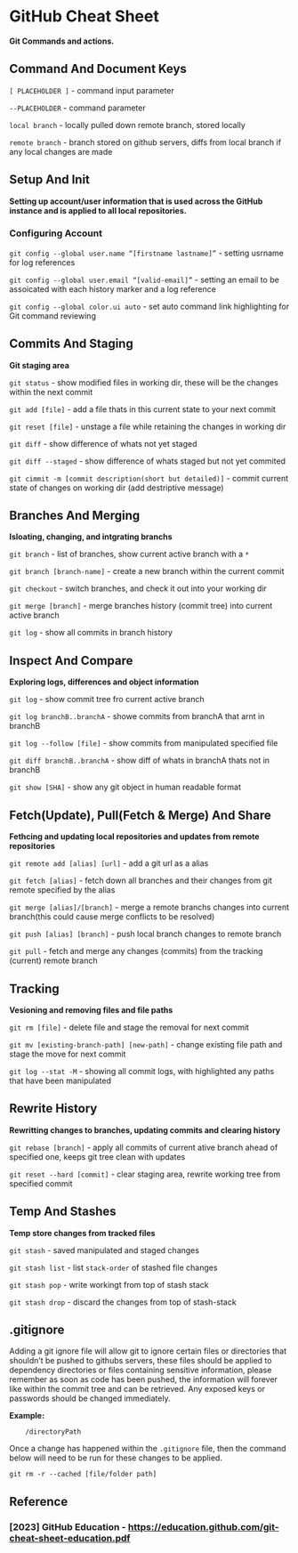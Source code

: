 # GitHub Cheat Sheet

**Git Commands and actions.**

## Command And Document Keys 

`[ PLACEHOLDER ]` - command input parameter

`--PLACEHOLDER` - command parameter

`local branch` - locally pulled down remote branch, stored locally

`remote branch` - branch stored on github servers, diffs from local branch if any local changes are made

## Setup And Init 

**Setting up account/user information that is used across the GitHub instance and is applied to all local repositories.**

### Configuring Account 

`git config --global user.name “[firstname lastname]”` - setting usrname for log references

`git config --global user.email “[valid-email]”` - setting an email to be assoicated with each history marker and a log reference 

`git config --global color.ui auto` - set auto command link highlighting for Git command reviewing  

## Commits And Staging 

**Git staging area**

`git status` - show modified files in working dir, these will be the changes within the next commit

`git add [file]` - add a file thats in this current state to your next commit

`git reset [file]` - unstage a file while retaining the changes in working dir

`git diff` - show difference of whats not yet staged

`git diff --staged` - show difference of whats staged but not yet commited

`git cimmit -m [commit description(short but detailed)]` - commit current state of changes on working dir (add destriptive message) 

## Branches And Merging

**Isloating, changing, and intgrating branchs** 

`git branch` - list of branches, show current active branch with a `*` 

`git branch [branch-name]` - create a new branch within the current commit

`git checkout` - switch branches, and check it out into your working dir

`git merge [branch]` - merge branches history (commit tree) into current active branch

`git log` - show all commits in branch history

## Inspect And Compare

**Exploring logs, differences and object information**

`git log` - show commit tree fro current active branch

`git log branchB..branchA` - showe commits from branchA that arnt in branchB

`git log --follow [file]` - show commits from manipulated specified file

`git diff branchB..branchA` - show diff of whats in branchA thats not in branchB

`git show [SHA]` - show any git object in human readable format

## Fetch(Update), Pull(Fetch & Merge) And Share

**Fethcing and updating local repositories and updates from remote repositories**

`git remote add [alias] [url]` - add a git url as a alias

`git fetch [alias]` - fetch down all branches and their changes from git remote specified by the alias

`git merge [alias]/[branch]` - merge a remote branchs changes into current branch(this could cause merge conflicts to be resolved) 

`git push [alias] [branch]` - push local branch changes to remote branch 

`git pull` - fetch and merge any changes (commits) from the tracking (current) remote branch  

## Tracking 

**Vesioning and removing files and file paths**

`git rm [file]` - delete file and stage the removal for next commit

`git mv [existing-branch-path] [new-path]` - change existing file path and stage the move for next commit

`git log --stat -M` - showing all commit logs, with highlighted any paths that have been manipulated

## Rewrite History 

**Rewritting changes to branches, updating commits and clearing history**

`git rebase [branch]` - apply all commits of current ative branch ahead of specified one, keeps git tree clean with updates

`git reset --hard [commit]` - clear staging area, rewrite working tree from specified commit 

## Temp And Stashes

**Temp store changes from tracked files**

`git stash` - saved manipulated and staged changes

`git stash list` - list `stack-order` of stashed file changes

`git stash pop` - write workingt from top of stash stack

`git stash drop` - discard the changes from top of stash-stack


## .gitignore

Adding a git ignore file will allow git to ignore certain files or directories that shouldn’t be pushed to githubs servers, these files should be applied to dependency directories or files containing sensitive information, please remember as soon as code has been pushed, the information will forever like within the commit tree and can be retrieved. Any exposed keys or passwords should be changed immediately.

**Example:**

```
    /directoryPath
```

Once a change has happened within the `.gitignore` file, then the command below will need to be run for these changes to be applied.

`git rm -r --cached [file/folder path]`

## Reference 

### [2023] GitHub Education - https://education.github.com/git-cheat-sheet-education.pdf

